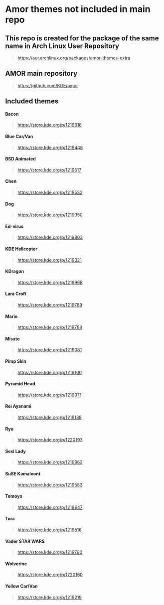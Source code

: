 # Amor themes not included in main repo

## This repo is created for the package of the same name in Arch Linux User Repository
> https://aur.archlinux.org/packages/amor-themes-extra

## AMOR main repository
> https://github.com/KDE/amor

## Included themes

#### Bacon
> https://store.kde.org/p/1219618

#### Blue Car/Van
> https://store.kde.org/p/1219448

#### BSD Animated
> https://store.kde.org/p/1219517

#### Chen
> https://store.kde.org/p/1219532

#### Dog
> https://store.kde.org/p/1219950

#### Ed-virus
> https://store.kde.org/p/1219803

#### KDE Helicopter
> https://store.kde.org/p/1219321

#### KDragon
> https://store.kde.org/p/1219968

#### Lara Croft
> https://store.kde.org/p/1219789

#### Mario
> https://store.kde.org/p/1219788

#### Misato
> https://store.kde.org/p/1219081

#### Pimp Skin
> https://store.kde.org/p/1219100

#### Pyramid Head
> https://store.kde.org/p/1219371

#### Rei Ayanami
> https://store.kde.org/p/1219188

#### Ryu
> https://store.kde.org/p/1220193

#### Sexi Lady
> https://store.kde.org/p/1219862

#### SuSE Kamaleont
> https://store.kde.org/p/1219583

#### Tomoyo
> https://store.kde.org/p/1219647

#### Tora
> https://store.kde.org/p/1219516

#### Vader STAR WARS
> https://store.kde.org/p/1219790

#### Wolverine
> https://store.kde.org/p/1220160

#### Yellow Car/Van
> https://store.kde.org/p/1219219
